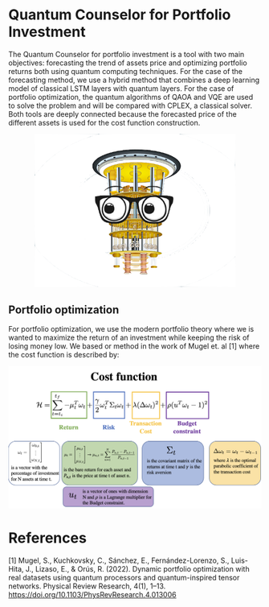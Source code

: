 # Quantum Counselor for Portfolio Investment
The Quantum Counselor for portfolio investment is a tool with two main objectives: forecasting the trend of assets price and optimizing portfolio returns both using quantum computing techniques. For the case of the forecasting method, we use a hybrid method that combines a deep learning model of classical LSTM layers with quantum layers. For the case of portfolio optimization, the quantum algorithms of QAOA and VQE are used to solve the problem and will be compared with CPLEX, a classical solver. Both tools are deeply connected because the forecasted price of the different assets is used for the cost function construction.

<center><img src="./Images/Counselor1.png" width="400"></center>

## Portfolio optimization

For portfolio optimization, we use the modern portfolio theory where we is wanted to maximize the return of an investment while keeping the risk of losing money low. We based or method in the work of Mugel et. al [1] where the cost function is described by:

<center><img src="./Images/Cost-function.png" width="800"></center>

# References 
[1] Mugel, S., Kuchkovsky, C., Sánchez, E., Fernández-Lorenzo, S., Luis-Hita, J., Lizaso, E., & Orús, R. (2022). Dynamic portfolio optimization with real datasets using quantum processors and quantum-inspired tensor networks. Physical Review Research, 4(1), 1–13. https://doi.org/10.1103/PhysRevResearch.4.013006
